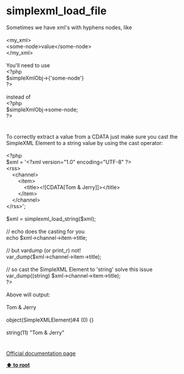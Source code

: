 # simplexml_load_file




<div class="phpcode"><span class="html">
Sometimes we have xml&apos;s with hyphens nodes, like<br><br>&lt;my_xml&gt;<br> &lt;some-node&gt;value&lt;/some-node&gt;<br>&lt;/my_xml&gt;<br><br>You&apos;ll need to use<br><span class="default">&lt;?php<br>$simpleXmlObj</span><span class="keyword">-&gt;{</span><span class="string">&apos;some-node&apos;</span><span class="keyword">}<br></span><span class="default">?&gt;<br></span><br>instead of <br><span class="default">&lt;?php<br>$simpleXmlObj</span><span class="keyword">-&gt;</span><span class="default">some</span><span class="keyword">-</span><span class="default">node</span><span class="keyword">;<br></span><span class="default">?&gt;</span>
</span>
</div>
  

#


<div class="phpcode"><span class="html">
To correctly extract a value from a CDATA just make sure you cast the SimpleXML Element to a string value by using the cast operator:
<br>
<br><span class="default">&lt;?php
<br>$xml </span><span class="keyword">= </span><span class="string">&apos;&lt;?xml version=&quot;1.0&quot; encoding=&quot;UTF-8&quot; ?&gt;
<br>&lt;rss&gt;
<br>&#xA0; &#xA0; &lt;channel&gt;
<br>&#xA0; &#xA0; &#xA0; &#xA0; &lt;item&gt;
<br>&#xA0; &#xA0; &#xA0; &#xA0; &#xA0; &#xA0; &lt;title&gt;&lt;![CDATA[Tom &amp; Jerry]]&gt;&lt;/title&gt;
<br>&#xA0; &#xA0; &#xA0; &#xA0; &lt;/item&gt;
<br>&#xA0; &#xA0; &lt;/channel&gt;
<br>&lt;/rss&gt;&apos;</span><span class="keyword">;
<br>
<br></span><span class="default">$xml </span><span class="keyword">= </span><span class="default">simplexml_load_string</span><span class="keyword">(</span><span class="default">$xml</span><span class="keyword">);
<br>
<br></span><span class="comment">// echo does the casting for you
<br></span><span class="keyword">echo </span><span class="default">$xml</span><span class="keyword">-&gt;</span><span class="default">channel</span><span class="keyword">-&gt;</span><span class="default">item</span><span class="keyword">-&gt;</span><span class="default">title</span><span class="keyword">;
<br>
<br></span><span class="comment">// but vardump (or print_r) not!
<br></span><span class="default">var_dump</span><span class="keyword">(</span><span class="default">$xml</span><span class="keyword">-&gt;</span><span class="default">channel</span><span class="keyword">-&gt;</span><span class="default">item</span><span class="keyword">-&gt;</span><span class="default">title</span><span class="keyword">);
<br>
<br></span><span class="comment">// so cast the SimpleXML Element to &apos;string&apos; solve this issue
<br></span><span class="default">var_dump</span><span class="keyword">((string) </span><span class="default">$xml</span><span class="keyword">-&gt;</span><span class="default">channel</span><span class="keyword">-&gt;</span><span class="default">item</span><span class="keyword">-&gt;</span><span class="default">title</span><span class="keyword">);
<br></span><span class="default">?&gt;
<br></span>
<br>Above will output:
<br>
<br>Tom &amp; Jerry
<br>
<br>object(SimpleXMLElement)#4 (0) {}
<br>
<br>string(11) &quot;Tom &amp; Jerry&quot;</span>
</div>
  

#

[Official documentation page](https://www.php.net/manual/en/function.simplexml-load-file.php)

**[⬆ to root](/)**